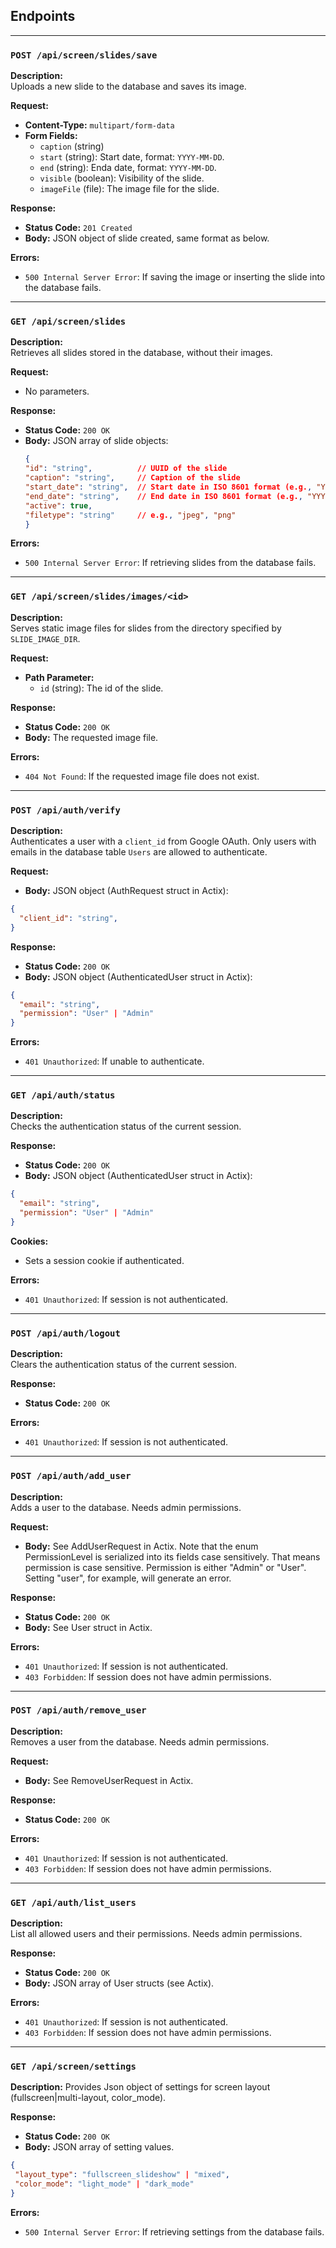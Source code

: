 ## Endpoints

---
### `POST /api/screen/slides/save`

**Description:**  
Uploads a new slide to the database and saves its image.

**Request:**  
- **Content-Type:** `multipart/form-data`
- **Form Fields:**
  - `caption` (string)
  - `start` (string): Start date, format: `YYYY-MM-DD`.
  - `end` (string): Enda date, format: `YYYY-MM-DD`.
  - `visible` (boolean): Visibility of the slide.
  - `imageFile` (file): The image file for the slide.

**Response:**  
- **Status Code:** `201 Created`
- **Body:** JSON object of slide created, same format as below.

**Errors:**  
- `500 Internal Server Error`: If saving the image or inserting the slide into the database fails.

---

### `GET /api/screen/slides`

**Description:**  
Retrieves all slides stored in the database, without their images.

**Request:**  
- No parameters.

**Response:**  
- **Status Code:** `200 OK`
- **Body:** JSON array of slide objects:
    ```json
  {
    "id": "string",          // UUID of the slide
    "caption": "string",     // Caption of the slide
    "start_date": "string",  // Start date in ISO 8601 format (e.g., "YYYY-MM-DDTHH:MM:SS")
    "end_date": "string",    // End date in ISO 8601 format (e.g., "YYYY-MM-DDTHH:MM:SS")
    "active": true,          
    "filetype": "string"     // e.g., "jpeg", "png"
  }
    ```

**Errors:**  
- `500 Internal Server Error`: If retrieving slides from the database fails.

---

### `GET /api/screen/slides/images/<id>`

**Description:**  
Serves static image files for slides from the directory specified by `SLIDE_IMAGE_DIR`.

**Request:**  
- **Path Parameter:**
  - `id` (string): The id of the slide.

**Response:**  
- **Status Code:** `200 OK`
- **Body:** The requested image file.

**Errors:**  
- `404 Not Found`: If the requested image file does not exist.

---
### `POST /api/auth/verify`

**Description:**  
Authenticates a user with a `client_id` from Google OAuth. Only users with emails in the database table `Users` are allowed to authenticate.

**Request:**  
- **Body:** JSON object (AuthRequest struct in Actix):
```json
{
  "client_id": "string",
}
```

**Response:**  
- **Status Code:** `200 OK`
- **Body:** JSON object (AuthenticatedUser struct in Actix):
```json
{
  "email": "string",
  "permission": "User" | "Admin"
}
```

**Errors:**  
- `401 Unauthorized`: If unable to authenticate.

---
### `GET /api/auth/status`

**Description:**  
Checks the authentication status of the current session.

**Response:**  
- **Status Code:** `200 OK`
- **Body:** JSON object (AuthenticatedUser struct in Actix):
```json
{
  "email": "string",
  "permission": "User" | "Admin"
}
```
**Cookies:**
- Sets a session cookie if authenticated.


**Errors:**  
- `401 Unauthorized`: If session is not authenticated.

---
### `POST /api/auth/logout`

**Description:**  
Clears the authentication status of the current session.

**Response:**  
- **Status Code:** `200 OK`

**Errors:**  
- `401 Unauthorized`: If session is not authenticated.

---
### `POST /api/auth/add_user`

**Description:**  
Adds a user to the database. Needs admin permissions.

**Request:**
- **Body:** See AddUserRequest in Actix. Note that the enum PermissionLevel is serialized into its fields case sensitively. That means permission is case sensitive. Permission is either "Admin" or "User". Setting "user", for example, will generate an error. 

**Response:**  
- **Status Code:** `200 OK`
- **Body:** See User struct in Actix.

**Errors:**  
- `401 Unauthorized`: If session is not authenticated.
- `403 Forbidden`: If session does not have admin permissions.

---
### `POST /api/auth/remove_user`

**Description:**  
Removes a user from the database. Needs admin permissions.

**Request:**
- **Body:** See RemoveUserRequest in Actix.

**Response:**  
- **Status Code:** `200 OK`

**Errors:**  
- `401 Unauthorized`: If session is not authenticated.
- `403 Forbidden`: If session does not have admin permissions.

---
### `GET /api/auth/list_users`

**Description:**  
List all allowed users and their permissions. Needs admin permissions.

**Response:**  
- **Status Code:** `200 OK`
- **Body:** JSON array of User structs (see Actix).

**Errors:**  
- `401 Unauthorized`: If session is not authenticated.
- `403 Forbidden`: If session does not have admin permissions.

---
### `GET /api/screen/settings`

**Description:**
Provides Json object of settings for screen layout (fullscreen|multi-layout, color_mode).

**Response:**  
- **Status Code:** `200 OK`
- **Body:** JSON array of setting values.
 ```json
{
  "layout_type": "fullscreen_slideshow" | "mixed",
  "color_mode": "light_mode" | "dark_mode"
}
```

**Errors:**  
- `500 Internal Server Error`: If retrieving settings from the database fails.
